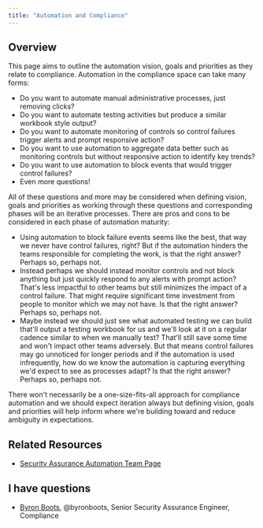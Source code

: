 ```yaml
---
title: "Automation and Compliance"
---
```


## Overview

This page aims to outline the automation vision, goals and priorities as they relate to compliance. Automation in the compliance space can take many forms:

- Do you want to automate manual administrative processes, just removing clicks?
- Do you want to automate testing activities but produce a similar workbook style output?
- Do you want to automate monitoring of controls so control failures trigger alerts and prompt responsive action?
- Do you want to use automation to aggregate data better such as monitoring controls but without responsive action to identify key trends?
- Do you want to use automation to block events that would trigger control failures?
- Even more questions!

All of these questions and more may be considered when defining vision, goals and priorities as working through these questions and corresponding phases will be an iterative processes. There are pros and cons to be considered in each phase of automation maturity:

- Using automation to block failure events seems like the best, that way we never have control failures, right? But if the automation hinders the teams responsible for completing the work, is that the right answer? Perhaps so, perhaps not. 
- Instead perhaps we should instead monitor controls and not block anything but just quickly respond to any alerts with prompt action? That's less impactful to other teams but still minimizes the impact of a control failure. That might require significant time investment from people to monitor which we may not have. Is that the right answer? Perhaps so, perhaps not.
- Maybe instead we should just see what automated testing we can build that'll output a testing workbook for us and we'll look at it on a regular cadence similar to when we manually test? That'll still save some time and won't impact other teams adversely. But that means control failures may go unnoticed for longer periods and if the automation is used infrequently, how do we know the automation is capturing everything we'd expect to see as processes adapt? Is that the right answer? Perhaps so, perhaps not.

There won't necessarily be a one-size-fits-all approach for compliance automation and we should expect iteration always but defining vision, goals and priorities will help inform where we're building toward and reduce ambiguity in expectations.

## Related Resources

- [Security Assurance Automation Team Page](/handbook/security/security-assurance/governance/security-assurance-automation/)

## <i class="fas fa-id-card" style="color:rgb(110,73,203)" aria-hidden="true"></i> I have questions

- [Byron Boots](/handbook/company/team/#byronboots), @byronboots, Senior Security Assurance Engineer, Compliance
